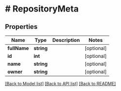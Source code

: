 # # RepositoryMeta

## Properties

Name | Type | Description | Notes
------------ | ------------- | ------------- | -------------
**fullName** | **string** |  | [optional]
**id** | **int** |  | [optional]
**name** | **string** |  | [optional]
**owner** | **string** |  | [optional]

[[Back to Model list]](../../README.md#models) [[Back to API list]](../../README.md#endpoints) [[Back to README]](../../README.md)
